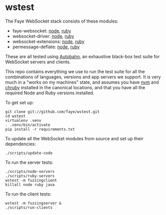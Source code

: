 # wstest

The Faye WebSocket stack consists of these modules:

* faye-websocket: [node](https://github.com/faye/faye-websocket-node),
  [ruby](https://github.com/faye/faye-websocket-ruby)
* websocket-driver: [node](https://github.com/faye/websocket-driver-node),
  [ruby](https://github.com/faye/websocket-driver-ruby)
* websocket-extensions:
  [node](https://github.com/faye/websocket-extensions-node),
  [ruby](https://github.com/faye/websocket-extensions-ruby)
* permessage-deflate: [node](https://github.com/faye/permessage-deflate-node),
  [ruby](https://github.com/faye/permessage-deflate-ruby)

These are all tested using [Autobahn](http://autobahn.ws/testsuite/), an
exhaustive black-box test suite for WebSocket servers and clients.

This repo contains everything we use to run the test suite for all the
combinations of languages, versions and app servers we support. It is very much
in a "works on my machines" state, and assumes you have
[nvm](https://github.com/creationix/nvm) and
[chruby](https://github.com/postmodern/chruby) installed in the canonical
locations, and that you have all the required Node and Ruby versions installed.

To get set up:

```
git clone git://github.com/faye/wstest.git
cd wstest
virtualenv .venv
. .venv/bin/activate
pip install -r requirements.txt
```

To update all the WebSocket modules from source and set up their dependencies:

```
./scripts/update-code
```

To run the server tests:

```
./scripts/node-servers
./scripts/ruby-servers
wstest -m fuzzingclient
killall node ruby java
```

To run the client tests:

```
wstest -m fuzzingserver &
./scripts/run-clients
```
